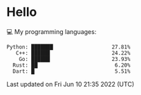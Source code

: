 # Hello

💻 My programming languages:

```
Python: ███████                   27.81%
   C++: ██████                    24.22%
    Go: ██████                    23.93%
  Rust: ██                         6.20%
  Dart: █                          5.51%
```

Last updated on Fri Jun 10 21:35 2022 (UTC)
